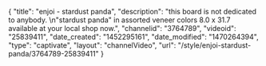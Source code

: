 {
    "title": "enjoi - stardust panda",
    "description": "this board is not dedicated to anybody. \n\"stardust panda\"  in assorted veneer colors 8.0 x 31.7 available at your local shop now.",
    "channelid": "3764789",
    "videoid": "25839411",
    "date_created": "1452295161",
    "date_modified": "1470264394",
    "type": "captivate",
    "layout": "channelVideo",
    "url": "\/style\/enjoi-stardust-panda\/3764789-25839411"
}